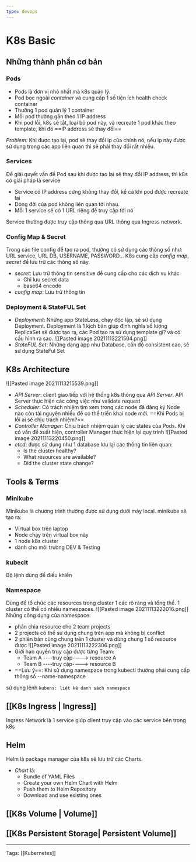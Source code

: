 ```yaml
---
type: devops
---
```


# K8s Basic

## Những thành phần cơ bản
### Pods
- Pods là đơn vị nhỏ nhất mà k8s quản lý. 
- Pod bọc ngoài _container_ và cung cấp 1 số tiện ích health check container
- Thường 1 pod quản lý 1 container
- Mỗi pod thường gắn theo 1 IP address
- Khi pod lỗi, k8s sẽ tắt, loại bỏ pod này, và recreate 1 pod khác theo template, khi đó ==IP address sẽ thay đổi==

*Problem:* Khi được tạo lại, pod sẽ thay đổi ip của chính nó, nếu ip này được sử dụng trong các app liên quan thì sẽ phải thay đổi rất nhiều. 

### Services
Để giải quyết vấn đề Pod sau khi được tạo lại sẽ thay đổi IP address, thì k8s có giải pháp là service
- Service có IP address cứng không thay đổi, kể cả khi pod được recreate lại
- Dòng đời của pod không liên quan tới nhau.
- Mỗi 1 service sẽ có 1 URL riêng để truy cập tới nó 

Service thường được truy cập thông qua URL thông qua Ingress network. 

### Config Map & Secret
Trong các file config để tạo ra pod, thường có sử dụng các thông số như: URL service, URL DB, USERNAME, PASSWORD... K8s cung cấp _config map_, _secret_ để lưu trữ các thông số này.

- _secret_: Lưu trữ thông tin sensitive để cung cấp cho các dịch vụ khác
	- Chỉ lưu secret data
	- base64 encode
- _config map_: Lưu trữ thông tin 

### Deployment & StateFUL Set
- _Deployment_: Những app StateLess, chạy độc lập, sẽ sử dụng Deployment. Deployment là 1 kịch bản giúp định nghĩa số lượng ReplicaSet sẽ được tạo ra, các Pod tạo ra sử dụng template gì? và có cấu hình ra sao.
	![[Pasted image 20211113221504.png]]
- _StateFUL Set_: Những dạng app như Database, cần độ consistent cao, sẽ sử dụng StateFul Set 

## K8s Architecture
![[Pasted image 20211113215539.png]]

- _API Server_: client giao tiếp với hệ thống k8s thông qua _API Server_. API Server thực hiện các công việc như validate request 
- _Scheduler_: Có trách nhiệm tìm xem trong các node đã đăng ký Node nào còn tài nguyên nhiều để có thể triển khai node mới. ==Khi Pods bị lỗi ai sẽ chịu trách nhiệm?==
- _Controller Manager_: Chịu trách nhiệm quản lý các states của Pods. Khi có vấn đề xuất hiện, controller Manager thực hiện lại quy trình
	![[Pasted image 20211113220450.png]]
- _etcd_: được sử dụng như 1 database lưu lại các thông tin liên quan:
	- Is the cluster healthy?
	- What resources are available?
	- Did the cluster state change?

## Tools & Terms
### Minikube
Minikube là chương trình thường được sử dụng dưới máy local. minikube sẽ tạo ra: 
- Virtual box trên laptop
- Node chạy trên virtual box này
- 1 node k8s cluster
- dành cho môi trường DEV & Testing

### kubeclt 
Bộ lệnh dùng để điều khiển

### Namespace
Dùng để tổ chức các resources trong cluster 1 các rõ ràng và tổng thể. 1 cluster có thể có nhiều namespaces.
![[Pasted image 20211113222016.png]]
Những công dụng của namespace:
- phân chia resource cho 2 team projects 
- 2 projects có thể sử dụng chung trên app mà không bị conflict
- 2 phiên bản cùng chung trên 1 cluster và dùng chung 1 số resource được
	![[Pasted image 20211113222306.png]]
- Giới hạn quyền truy cập được từng Team:
	- Team A ----truy cập----> resource A
	- Team B ----truy cập----> resource B
- ==Lưu ý==: Khi sử dụng namespace trong kubectl thường phải cung cấp thông số --name-namespace

sử dụng lệnh
`kubens: liệt kê danh sách namespace`

## [[K8s Ingress | Ingress]]
Ingress Network là 1 service giúp client truy cập vào các service bên trong k8s
## Helm
Helm là package manager của k8s sẽ lưu trữ các Charts.
- _Chart_ là:
	- Bundle of YAML Files
	- Create your own Helm Chart with Helm
	- Push them to Helm Repository
	- Download and use existing ones
	
	
## [[K8s Volume | Volume]]

## [[K8s Persistent Storage| Persistent Volume]]

---
Tags: [[Kubernetes]]